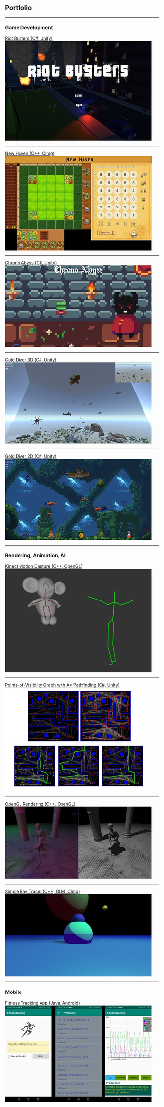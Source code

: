 ## Portfolio

---

### Game Development

[Riot Busters (C#, Unity)](https://github.com/zee366/RiotBusters)
<img src="images/riot-busters_thumbnail.jpg?raw=true"/>

---

[New Haven (C++, CImg)](https://github.com/OmarAlFarajat/New-Haven-Board-Game)
<img src="images/new-haven_thumbnail.jpg?raw=true"/>

---

[Chrono Abyss (C#, Unity)](https://github.com/christopherdufort/Dream-Eater-Interactive)
<img src="images/chrono-abyss_thumbnail.jpg?raw=true"/>

---

[Gold Diver 3D (C#, Unity)](https://github.com/OmarAlFarajat/Gold-Diver-3D)
<img src="images/gold-diver-3d_thumbnail.jpg?raw=true"/>

---

[Gold Diver 2D (C#, Unity)](https://github.com/OmarAlFarajat/Gold-Diver-2D)
<img src="images/gold-diver-2d_thumbnail.jpg?raw=true"/>

---

### Rendering, Animation, AI

[Kinect Motion Capture (C++, OpenGL)](https://github.com/OmarAlFarajat/Kinect-Motion-Capture)
<img src="images/kinect-mocap_thumbnail.jpg?raw=true"/>

---

[Points-of-Visibility Graph with A* Pathfinding (C#, Unity)](https://github.com/OmarAlFarajat/Unity-POV-Graph)
<img src="images/pov-graph_thumbnail.jpg?raw=true"/>

---

[OpenGL Rendering (C++, OpenGL)](https://github.com/OmarAlFarajat/OpenGL-Rendering)
<img src="images/opengl-render_thumbnail.jpg?raw=true"/>

---

[Simple Ray Tracer (C++, GLM, CImg)](https://github.com/OmarAlFarajat/Simple-Ray-Tracer)
<img src="images/ray-tracer_thumbnail.jpg?raw=true"/>

---

### Mobile

[Fitness Tracking App (Java, Android)](https://github.com/comp354-group-i-j/fitnesstracking)
<img src="images/fitness-app_thumbnail.jpg?raw=true"/>
